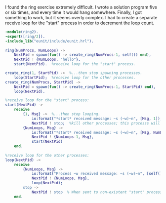 I found the ring exercise extremely difficult.  I wrote a solution program five or six times, and every time it would hang somewhere.  Finally, I got something to work, but it seems overly complex.  I had to create a separate receive loop for the "start" process in order to decrement the loop count.

```erlang
-module(ring2).
-export([ring/2]).
-include_lib("eunit/include/eunit.hrl"). 
                   
ring(NumProcs, NumLoops) ->
    NextPid = spawn(fun() -> create_ring(NumProcs-1, self()) end),
    NextPid ! {NumLoops, "hello"},
    start(NextPid).  %receive loop for the "start" process.

create_ring(1, StartPid) ->  %...then stop spawning processes.
    loop(StartPid);  %receive loop for the other processes.
create_ring(NumProcs, StartPid) ->
    NextPid = spawn(fun() -> create_ring(NumProcs-1, StartPid) end),
    loop(NextPid).

%receive loop for the "start" process:
start(NextPid) ->
    receive 
        {1, Msg} ->  %...then stop looping.
            io:format("*start* received message: ~s (~w)~n", [Msg, 1]),
            NextPid ! stop;  %kill other processes; this processs will die because it stops looping.
        {NumLoops, Msg} ->
            io:format("*start* received message: ~s (~w)~n", [Msg, NumLoops]),
            NextPid ! {NumLoops-1, Msg},
            start(NextPid)
    end.
   
%receive loop for the other processes:
loop(NextPid) ->
    receive
        {NumLoops, Msg} ->
            io:format("Process ~w received message: ~s (~w)~n", [self(), Msg, NumLoops]),
            NextPid ! {NumLoops, Msg},
            loop(NextPid);
        stop -> 
            NextPid ! stop  % When sent to non-existent "start" process, this still returns stop.
    end.
    
```
